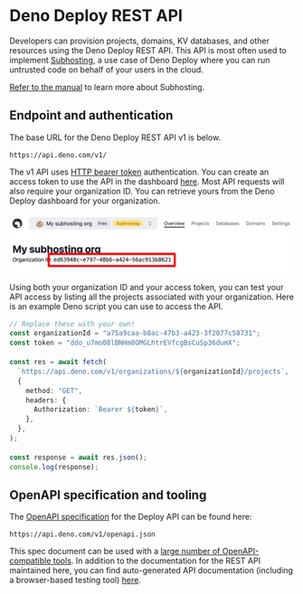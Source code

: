 # Deno Deploy REST API

Developers can provision projects, domains, KV databases, and other resources
using the Deno Deploy REST API. This API is most often used to implement
[Subhosting](/deploy/manual/subhosting), a use case of Deno Deploy where you can
run untrusted code on behalf of your users in the cloud.

[Refer to the manual](/deploy/manual/subhosting) to learn more about Subhosting.

## Endpoint and authentication

The base URL for the Deno Deploy REST API v1 is below.

```
https://api.deno.com/v1/
```

The v1 API uses
[HTTP bearer token](https://swagger.io/docs/specification/authentication/bearer-authentication/)
authentication. You can create an access token to use the API in the dashboard
[here](https://dash.deno.com/account#access-tokens). Most API requests will also
require your organization ID. You can retrieve yours from the Deno Deploy
dashboard for your organization.

![Find your org ID here](./images/org-id.png)

Using both your organization ID and your access token, you can test your API
access by listing all the projects associated with your organization. Here is an
example Deno script you can use to access the API.

```typescript
// Replace these with your own!
const organizationId = "a75a9caa-b8ac-47b3-a423-3f2077c58731";
const token = "ddo_u7mo08lBNHm8GMGLhtrEVfcgBsCuSp36dumX";

const res = await fetch(
  `https://api.deno.com/v1/organizations/${organizationId}/projects`,
  {
    method: "GET",
    headers: {
      Authorization: `Bearer ${token}`,
    },
  },
);

const response = await res.json();
console.log(response);
```

## OpenAPI specification and tooling

The [OpenAPI specification](https://www.openapis.org/) for the Deploy API can be
found here:

```
https://api.deno.com/v1/openapi.json
```

This spec document can be used with a
[large number of OpenAPI-compatible tools](https://openapi.tools/). In addition
to the documentation for the REST API maintained here, you can find
auto-generated API documentation (including a browser-based testing tool)
[here](https://apidocs.deno.com/).
